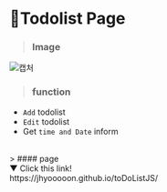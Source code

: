 # 📝Todolist Page

> ### Image
![캡처](https://user-images.githubusercontent.com/50460114/73420571-43b6cc80-4366-11ea-9798-cb53de003038.PNG)
<br>
> ### function
- `Add` todolist
- `Edit` todolist
- Get `time and Date` inform
<br>
> #### page <br>
▼ Click this link!<br>
https://jhyooooon.github.io/toDoListJS/

